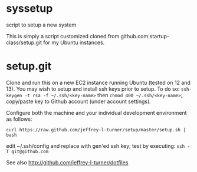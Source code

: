 syssetup
========

script to setup a new system

This is simply a script customized cloned from github.com:startup-class/setup.git for my Ubuntu instances.


setup.git
=========
Clone and run this on a new EC2 instance running Ubuntu (tested on 12 and 13). You may wish to setup and install ssh keys prior to setup. To do so:
`ssh-keygen -t rsa -f ~/.ssh/<key-name>` then `chmod 400 ~/.ssh/<key-name>`;
copy/paste key to Github account (under account settings). 

Configure both the machine and your individual development environment as
follows:

`curl https://raw.github.com/jeffrey-l-turner/setup/master/setup.sh | bash`

edit ~/.ssh/config and replace <keyname> with gen'ed ssh key; test by executing: `ssh -T git@github.com`

See also http://github.com/jeffrey-l-turner/dotfiles
